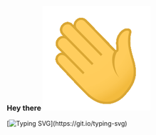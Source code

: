 ### Hey there ![👋](https://raw.githubusercontent.com/ABSphreak/ABSphreak/master/gifs/Hi.gif)

[![Typing SVG](https://readme-typing-svg.herokuapp.com?font=Fira+Code&size=29&pause=1000&color=F78100&width=435&lines=I'm+Abhiram...Call+me+Abhi!;Software+Engineer;Full-stack+%26+Distributed+Systems;Machine+Learning+enthusiast!)](https://git.io/typing-svg)


<!--
**neveram/neveram** is a ✨ _special_ ✨ repository because its `README.md` (this file) appears on your GitHub profile.

Here are some ideas to get you started:

- 🔭 I’m currently working on ...
- 🌱 I’m currently learning ...
- 👯 I’m looking to collaborate on ...
- 🤔 I’m looking for help with ...
- 💬 Ask me about ...
- 📫 How to reach me: ...
- 😄 Pronouns: ...
- ⚡ Fun fact: ...
-->
